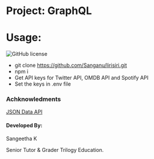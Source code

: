 
# Project: GraphQL
# Usage:
![GitHub license](https://img.shields.io/badge/license-MIT-red.svg)

* git clone https://github.com/Sanganu/lirisiri.git
* npm i
* Get API keys for Twitter API, OMDB API and Spotify API
* Set the keys in .env file


### Achknowledments
[JSON Data API](https://www.onlinedatagenerator.com/)

#### Developed By:
Sangeetha K

Senior Tutor & Grader
Trilogy Education.

